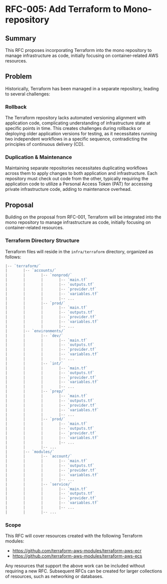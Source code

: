 # RFC-005: Add Terraform to Mono-repository

## Summary

This RFC proposes incorporating Terraform into the mono repository to manage infrastructure as code, initially focusing on container-related AWS resources.

## Problem

Historically, Terraform has been managed in a separate repository, leading to several challenges:

### Rollback

The Terraform repository lacks automated versioning alignment with application code, complicating understanding of infrastructure state at specific points in time. This creates challenges during rollbacks or deploying older application versions for testing, as it necessitates running two independent workflows in a specific sequence, contradicting the principles of continuous delivery (CD).

### Duplication & Maintenance

Maintaining separate repositories necessitates duplicating workflows across them to apply changes to both application and infrastructure. Each repository must check out code from the other, typically requiring the application code to utilize a Personal Access Token (PAT) for accessing private infrastructure code, adding to maintenance overhead.

## Proposal

Building on the proposal from RFC-001, Terraform will be integrated into the mono repository to manage infrastructure as code, initially focusing on container-related resources.

### Terraform Directory Structure

Terraform files will reside in the `infra/terraform` directory, organized as follows:

```js
|-- `terraform/`
|       |-- `accounts/`
|       |       |-- `nonprod/`
|       |       |       |-- `main.tf`
|       |       |       |-- `outputs.tf`
|       |       |       |-- `provider.tf`
|       |       |       |-- `variables.tf`
|       |       |       |-- ...
|       |       |-- `prod/`
|       |       |       |-- `main.tf`
|       |       |       |-- `outputs.tf`
|       |       |       |-- `provider.tf`
|       |       |       |-- `variables.tf`
|       |       |       |-- ...
|       |-- `environments/`
|       |       |-- `dev/`
|       |       |       |-- `main.tf`
|       |       |       |-- `outputs.tf`
|       |       |       |-- `provider.tf`
|       |       |       |-- `variables.tf`
|       |       |       |-- ...
|       |       |-- `int/`
|       |       |       |-- `main.tf`
|       |       |       |-- `outputs.tf`
|       |       |       |-- `provider.tf`
|       |       |       |-- `variables.tf`
|       |       |       |-- ...
|       |       |-- `prep/`
|       |       |       |-- `main.tf`
|       |       |       |-- `outputs.tf`
|       |       |       |-- `provider.tf`
|       |       |       |-- `variables.tf`
|       |       |       |-- ...
|       |       |-- `prod/`
|       |       |       |-- `main.tf`
|       |       |       |-- `outputs.tf`
|       |       |       |-- `provider.tf`
|       |       |       |-- `variables.tf`
|       |       |       |-- ...
|       |       |-- ...
|       |-- `modules/`
|       |       |-- `account/`
|       |       |       |-- `main.tf`
|       |       |       |-- `outputs.tf`
|       |       |       |-- `provider.tf`
|       |       |       |-- `variables.tf`
|       |       |       |-- ...
|       |       |-- `service/`
|       |       |       |-- `main.tf`
|       |       |       |-- `outputs.tf`
|       |       |       |-- `provider.tf`
|       |       |       |-- `variables.tf`
|       |       |       |-- ...
|       |       |-- ...
```

### Scope

This RFC will cover resources created with the following Terraform modules:

-   https://github.com/terraform-aws-modules/terraform-aws-ecr
-   https://github.com/terraform-aws-modules/terraform-aws-ecs

Any resources that support the above work can be included without requiring a new RFC. Subsequent RFCs can be created for larger collections of resources, such as networking or databases.
